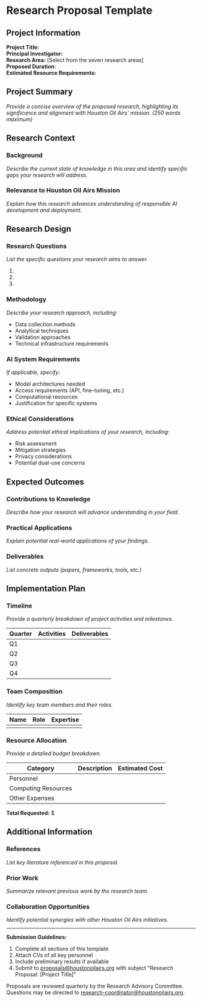 # Research Proposal Template

## Project Information

**Project Title:**  
**Principal Investigator:**  
**Research Area:** [Select from the seven research areas]  
**Proposed Duration:**  
**Estimated Resource Requirements:**  

## Project Summary

*Provide a concise overview of the proposed research, highlighting its significance and alignment with Houston Oil Airs' mission. (250 words maximum)*

## Research Context

### Background
*Describe the current state of knowledge in this area and identify specific gaps your research will address.*

### Relevance to Houston Oil Airs Mission
*Explain how this research advances understanding of responsible AI development and deployment.*

## Research Design

### Research Questions
*List the specific questions your research aims to answer.*

1. 
2. 
3. 

### Methodology
*Describe your research approach, including:*

- Data collection methods
- Analytical techniques
- Validation approaches
- Technical infrastructure requirements

### AI System Requirements
*If applicable, specify:*

- Model architectures needed
- Access requirements (API, fine-tuning, etc.)
- Computational resources
- Justification for specific systems

### Ethical Considerations
*Address potential ethical implications of your research, including:*

- Risk assessment
- Mitigation strategies
- Privacy considerations
- Potential dual-use concerns

## Expected Outcomes

### Contributions to Knowledge
*Describe how your research will advance understanding in your field.*

### Practical Applications
*Explain potential real-world applications of your findings.*

### Deliverables
*List concrete outputs (papers, frameworks, tools, etc.)*

## Implementation Plan

### Timeline
*Provide a quarterly breakdown of project activities and milestones.*

| Quarter | Activities | Deliverables |
|---------|-----------|-------------|
| Q1 | | |
| Q2 | | |
| Q3 | | |
| Q4 | | |

### Team Composition
*Identify key team members and their roles.*

| Name | Role | Expertise |
|------|------|-----------|
| | | |

### Resource Allocation
*Provide a detailed budget breakdown.*

| Category | Description | Estimated Cost |
|----------|------------|----------------|
| Personnel | | |
| Computing Resources | | |
| Other Expenses | | |

**Total Requested:** $

## Additional Information

### References
*List key literature referenced in this proposal.*

### Prior Work
*Summarize relevant previous work by the research team.*

### Collaboration Opportunities
*Identify potential synergies with other Houston Oil Airs initiatives.*

---

**Submission Guidelines:**
1. Complete all sections of this template
2. Attach CVs of all key personnel
3. Include preliminary results if available
4. Submit to proposals@houstonoilairs.org with subject "Research Proposal: [Project Title]"

Proposals are reviewed quarterly by the Research Advisory Committee. Questions may be directed to research-coordinator@houstonoilairs.org.